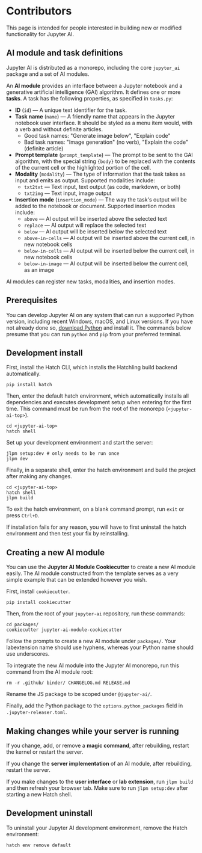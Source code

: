 # Contributors

This page is intended for people interested in building new or modified functionality for Jupyter AI.

## AI module and task definitions

Jupyter AI is distributed as a monorepo, including the core `jupyter_ai` package and a set of AI modules.

An **AI module** provides an interface between a Jupyter notebook and a generative artificial intelligence (GAI) algorithm. It defines one or more **tasks**. A task has the following properties, as specified in `tasks.py`:

* **ID** (`id`) — A unique text identifier for the task.
* **Task name** (`name`) — A friendly name that appears in the Jupyter notebook user interface. It should be styled as a menu item would, with a verb and without definite articles.
  * Good task names: "Generate image below", "Explain code"
  * Bad task names: "Image generation" (no verb), "Explain the code" (definite article)
* **Prompt template** (`prompt_template`) — The prompt to be sent to the GAI algorithm, with the special string `{body}` to be replaced with the contents of the current cell or the highlighted portion of the cell.
* **Modality** (`modality`) — The type of information that the task takes as input and emits as output. Supported modalities include:
  * `txt2txt` — Text input, text output (as code, markdown, or both)
  * `txt2img` — Text input, image output
* **Insertion mode** (`insertion_mode`) — The way the task's output will be added to the notebook or document. Supported insertion modes include:
  * `above` — AI output will be inserted above the selected text
  * `replace` — AI output will replace the selected text
  * `below` — AI output will be inserted below the selected text
  * `above-in-cells` — AI output will be inserted above the current cell, in new notebook cells
  * `below-in-cells` — AI output will be inserted below the current cell, in new notebook cells
  * `below-in-image` — AI output will be inserted below the current cell, as an image

AI modules can register new tasks, modalities, and insertion modes.

## Prerequisites

You can develop Jupyter AI on any system that can run a supported Python version, including recent Windows, macOS, and Linux versions. If you have not already done so, [download Python](https://www.python.org/downloads/) and install it. The commands below presume that you can run `python` and `pip` from your preferred terminal.

## Development install

First, install the Hatch CLI, which installs the Hatchling build backend automatically.

```
pip install hatch
```

Then, enter the default hatch environment, which automatically installs all dependencies and executes development setup when entering for the first time. This command must be run from the root of the monorepo (`<jupyter-ai-top>`).

```
cd <jupyter-ai-top>
hatch shell
```

Set up your development environment and start the server:

```
jlpm setup:dev # only needs to be run once
jlpm dev
```

Finally, in a separate shell, enter the hatch environment and build the project after making any changes.

```
cd <jupyter-ai-top>
hatch shell
jlpm build
```

To exit the hatch environment, on a blank command prompt, run `exit` or press `Ctrl+D`.

If installation fails for any reason, you will have to first uninstall the hatch environment and then test your fix by reinstalling.

## Creating a new AI module

You can use the **Jupyter AI Module Cookiecutter** to create a new AI module easily. The AI module constructed from the template serves as a very simple example that can be extended however you wish. 

First, install `cookiecutter`.

```
pip install cookiecutter
```

Then, from the root of your `jupyter-ai` repository, run these commands:

```
cd packages/
cookiecutter jupyter-ai-module-cookiecutter
```

Follow the prompts to create a new AI module under `packages/`. Your labextension name should use hyphens, whereas your Python name should use underscores.

To integrate the new AI module into the Jupyter AI monorepo, run this command from the AI module root:

```
rm -r .github/ binder/ CHANGELOG.md RELEASE.md
```

Rename the JS package to be scoped under `@jupyter-ai/`.

Finally, add the Python package to the `options.python_packages` field in `.jupyter-releaser.toml`.

## Making changes while your server is running

If you change, add, or remove a **magic command**, after rebuilding, restart the kernel
or restart the server.

If you change the **server implementation** of an AI module, after rebuilding, restart the server.

If you make changes to the **user interface** or **lab extension**, run `jlpm build` and then
refresh your browser tab. Make sure to run `jlpm setup:dev` after starting a new Hatch shell.

## Development uninstall

To uninstall your Jupyter AI development environment, remove the Hatch environment:

```
hatch env remove default
```
